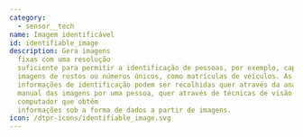 ```yaml
---
category: 
  - sensor__tech
name: Imagem identificável
id: identifiable_image
description: Gera imagens
  fixas com uma resolução
  suficiente para permitir a identificação de pessoas, por exemplo, capturando
  imagens de rostos ou números únicos, como matrículas de veículos. As
  informações de identificação podem ser recolhidas quer através da análise
  manual das imagens por uma pessoa, quer através de técnicas de visão por
  computador que obtêm
  informações sob a forma de dados a partir de imagens.
icon: /dtpr-icons/identifiable_image.svg
---
```

